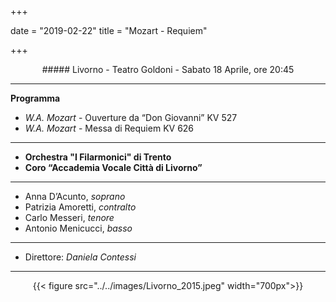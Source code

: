 +++

date = "2019-02-22"
title = "Mozart - Requiem"

+++

<center>
##### Livorno - Teatro Goldoni - Sabato 18 Aprile, ore 20:45
</center>

---

**Programma**

* *W.A. Mozart* -  Ouverture da “Don Giovanni” KV 527
* *W.A. Mozart* - Messa di Requiem KV 626

---

* **Orchestra "I Filarmonici" di Trento**
* **Coro “Accademia Vocale Città  di Livorno”**


---

* Anna D’Acunto, *soprano*
* Patrizia Amoretti, *contralto*
* Carlo Messeri, *tenore*
* Antonio Menicucci, *basso*

---

* Direttore:  *Daniela Contessi* 

---

<center>

{{< figure src="../../images/Livorno_2015.jpeg" width="700px">}}

</center>